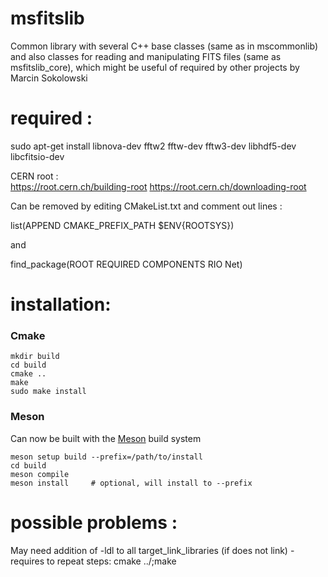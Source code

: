 # msfitslib 
Common library with several C++ base classes (same as in mscommonlib) and also classes for reading and manipulating FITS files (same as msfitslib_core), which might be useful of required by other projects by Marcin Sokolowski

# required :
   sudo apt-get install libnova-dev fftw2 fftw-dev fftw3-dev libhdf5-dev libcfitsio-dev


CERN root :   
   https://root.cern.ch/building-root
   https://root.cern.ch/downloading-root

   Can be removed by editing CMakeList.txt and comment out lines :
   
   list(APPEND CMAKE_PREFIX_PATH $ENV{ROOTSYS})
   
   and
   
   find_package(ROOT REQUIRED COMPONENTS RIO Net)


# installation:

### Cmake
```
mkdir build
cd build
cmake ..
make
sudo make install
```

### Meson

Can now be built with the [Meson](https://mesonbuild.com/Quick-guide.html) build system

```
meson setup build --prefix=/path/to/install
cd build
meson compile
meson install     # optional, will install to --prefix
```

# possible problems :

   May need addition of -ldl to all target_link_libraries (if does not link) - requires to repeat steps: cmake ../;make 
